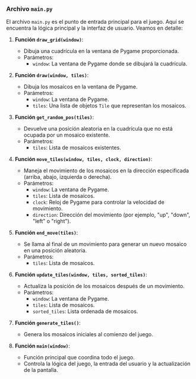 
### Archivo `main.py`

El archivo `main.py` es el punto de entrada principal para el juego. Aquí se encuentra la lógica principal y la interfaz de usuario. Veamos en detalle:

1. **Función `draw_grid(window)`**:
    - Dibuja una cuadrícula en la ventana de Pygame proporcionada.
    - Parámetros:
        - `window`: La ventana de Pygame donde se dibujará la cuadrícula.

2. **Función `draw(window, tiles)`**:
    - Dibuja los mosaicos en la ventana de Pygame.
    - Parámetros:
        - `window`: La ventana de Pygame.
        - `tiles`: Una lista de objetos `Tile` que representan los mosaicos.

3. **Función `get_random_pos(tiles)`**:
    - Devuelve una posición aleatoria en la cuadrícula que no está ocupada por un mosaico existente.
    - Parámetros:
        - `tiles`: Lista de mosaicos existentes.

4. **Función `move_tiles(window, tiles, clock, direction)`**:
    - Maneja el movimiento de los mosaicos en la dirección especificada (arriba, abajo, izquierda o derecha).
    - Parámetros:
        - `window`: La ventana de Pygame.
        - `tiles`: Lista de mosaicos.
        - `clock`: Reloj de Pygame para controlar la velocidad de movimiento.
        - `direction`: Dirección del movimiento (por ejemplo, "up", "down", "left" o "right").

5. **Función `end_move(tiles)`**:
    - Se llama al final de un movimiento para generar un nuevo mosaico en una posición aleatoria.
    - Parámetros:
        - `tiles`: Lista de mosaicos.

6. **Función `update_tiles(window, tiles, sorted_tiles)`**:
    - Actualiza la posición de los mosaicos después de un movimiento.
    - Parámetros:
        - `window`: La ventana de Pygame.
        - `tiles`: Lista de mosaicos.
        - `sorted_tiles`: Lista ordenada de mosaicos.

7. **Función `generate_tiles()`**:
    - Genera los mosaicos iniciales al comienzo del juego.

8. **Función `main(window)`**:
    - Función principal que coordina todo el juego.
    - Controla la lógica del juego, la entrada del usuario y la actualización de la pantalla.